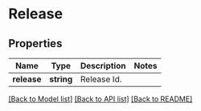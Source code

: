 # Release

## Properties
Name | Type | Description | Notes
------------ | ------------- | ------------- | -------------
**release** | **string** | Release Id. | 

[[Back to Model list]](../README.md#documentation-for-models) [[Back to API list]](../README.md#documentation-for-api-endpoints) [[Back to README]](../README.md)


